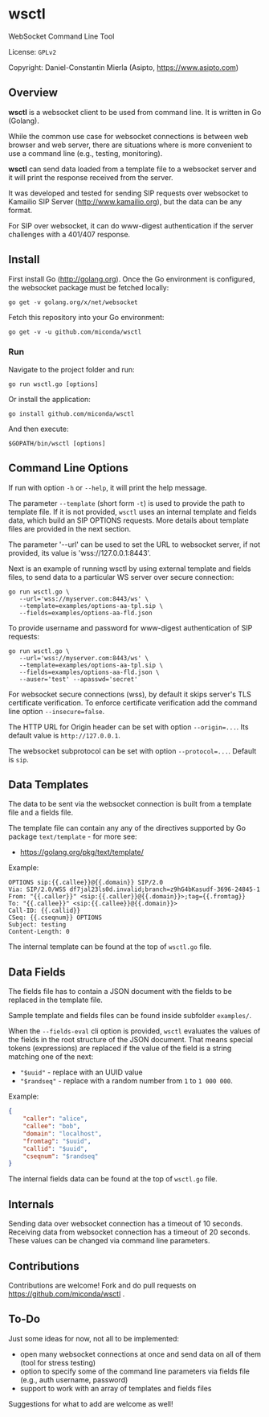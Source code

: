 # wsctl #
WebSocket Command Line Tool

License: `GPLv2`

Copyright: Daniel-Constantin Mierla (Asipto, https://www.asipto.com)

## Overview ##

**wsctl** is a websocket client to be used from command line. It is written in Go (Golang).

While the common use case for websocket connections is between web browser and web server, there are situations where is more convenient to use a command line (e.g., testing, monitoring).

**wsctl** can send data loaded from a template file to a websocket server and it will print the response received from the server.

It was developed and tested for sending SIP requests over websocket to Kamailio SIP Server (http://www.kamailio.org), but the data can be any format.

For SIP over websocket, it can do www-digest authentication if the server challenges with a 401/407 response.

## Install ##

First install Go (http://golang.org). Once the Go environment is configured, the websocket package must be fetched locally:

```
go get -v golang.org/x/net/websocket
```

Fetch this repository into your Go environment:

```
go get -v -u github.com/miconda/wsctl
```

### Run ##

Navigate to the project folder and run:

```
go run wsctl.go [options]
```

Or install the application:

```
go install github.com/miconda/wsctl
```

And then execute:

```
$GOPATH/bin/wsctl [options]
```

## Command Line Options ##

If run with option `-h` or `--help`, it will print the help message.

The parameter `--template` (short form `-t`) is used to provide the path to template file.
If it is not provided, `wsctl` uses an internal template and fields data, which
build an SIP OPTIONS requests. More details about template files are provided in the next section.

The parameter '--url' can be used to set the URL to websocket server, if not provided, its value is 'wss://127.0.0.1:8443'.

Next is an example of running wsctl by using external template and fields files, to send data to a particular WS server over secure connection:

```
go run wsctl.go \
   --url='wss://myserver.com:8443/ws' \
   --template=examples/options-aa-tpl.sip \
   --fields=examples/options-aa-fld.json
```

To provide username and password for www-digest authentication of SIP requests:

```
go run wsctl.go \
   --url='wss://myserver.com:8443/ws' \
   --template=examples/options-aa-tpl.sip \
   --fields=examples/options-aa-fld.json \
   --auser='test' --apasswd='secret'
```

For websocket secure connections (wss), by default it skips server's TLS certificate verification. To enforce certificate verification add the command line option `--insecure=false`.

The HTTP URL for Origin header can be set with option `--origin=...`. Its default value is `http://127.0.0.1`.

The websocket subprotocol can be set with option `--protocol=...`. Default is `sip`.

## Data Templates ##

The data to be sent via the websocket connection is built from a template file and a fields file.

The template file can contain any any of the directives supported by Go package `text/template` - for more see:

  * https://golang.org/pkg/text/template/

Example:

```
OPTIONS sip:{{.callee}}@{{.domain}} SIP/2.0
Via: SIP/2.0/WSS df7jal23ls0d.invalid;branch=z9hG4bKasudf-3696-24845-1
From: "{{.caller}}" <sip:{{.caller}}@{{.domain}}>;tag={{.fromtag}}
To: "{{.callee}}" <sip:{{.callee}}@{{.domain}}>
Call-ID: {{.callid}}
CSeq: {{.cseqnum}} OPTIONS
Subject: testing
Content-Length: 0

```

The internal template can be found at the top of `wsctl.go` file.

## Data Fields ##

The fields file has to contain a JSON document with the fields to be replaced in the template file.

Sample template and fields files can be found inside subfolder `examples/`.

When the `--fields-eval` cli option is provided, `wsctl` evaluates the values of the
fields in the root structure of the JSON document. That means special tokens (expressions)
are replaced if the value of the field is a string matching one of the next:

  * `"$uuid"` - replace with an UUID value
  * `"$randseq"` - replace with a random number from `1` to `1 000 000`.

Example:

```json
{
	"caller": "alice",
	"callee": "bob",
	"domain": "localhost",
	"fromtag": "$uuid",
	"callid": "$uuid",
	"cseqnum": "$randseq"
}
```

The internal fields data can be found at the top of `wsctl.go` file.

## Internals ##

Sending data over websocket connection has a timeout of 10 seconds. Receiving data from websocket connection has a timeout of 20 seconds. These values can be changed via command line parameters.

## Contributions ##

Contributions are welcome! Fork and do pull requests on https://github.com/miconda/wsctl .

## To-Do ##

Just some ideas for now, not all to be implemented:

  * open many websocket connections at once and send data on all of them (tool for stress testing)
  * option to specify some of the command line parameters via fields file (e.g., auth username, password)
  * support to work with an array of templates and fields files

Suggestions for what to add are welcome as well!
